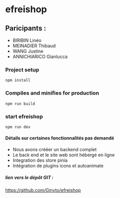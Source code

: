 # efreishop

## Paricipants :

-   BIRIBIN Linéo
-   MEINADIER Thibaud
-   WANG Justine
-   ANNICHIARICO Gianlucca

### Project setup
```
npm install
```
### Compiles and minifies for production
```
npm run build
```
### start efreishop
```
npm run dev
```
####   Détails sur certaines fonctionnalités pas demandé
- Nous avons crééer un backend complet 
- Le back end et le site web sont hébergé en ligne
- Integration des store pinia
- Intégration de plugins icons et autoanimate


##### lien vers le dépôt GIT :
https://github.com/Ginyto/efreishop


